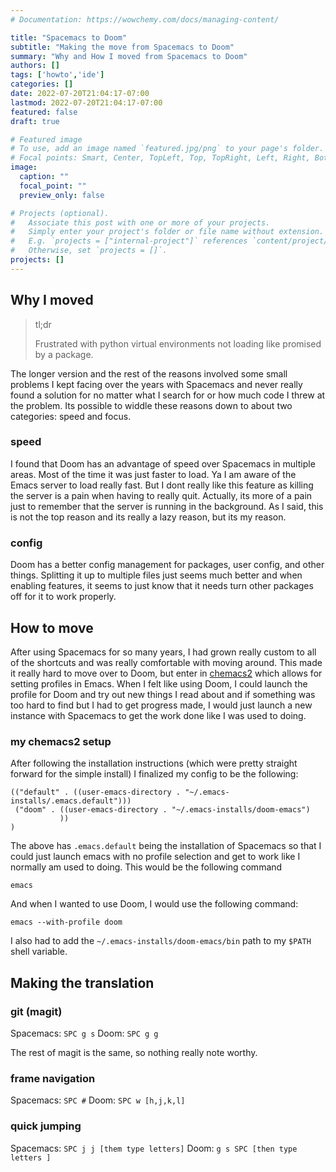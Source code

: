 ```yaml
---
# Documentation: https://wowchemy.com/docs/managing-content/

title: "Spacemacs to Doom"
subtitle: "Making the move from Spacemacs to Doom"
summary: "Why and How I moved from Spacemacs to Doom"
authors: []
tags: ['howto','ide']
categories: []
date: 2022-07-20T21:04:17-07:00
lastmod: 2022-07-20T21:04:17-07:00
featured: false
draft: true

# Featured image
# To use, add an image named `featured.jpg/png` to your page's folder.
# Focal points: Smart, Center, TopLeft, Top, TopRight, Left, Right, BottomLeft, Bottom, BottomRight.
image:
  caption: ""
  focal_point: ""
  preview_only: false

# Projects (optional).
#   Associate this post with one or more of your projects.
#   Simply enter your project's folder or file name without extension.
#   E.g. `projects = ["internal-project"]` references `content/project/deep-learning/index.md`.
#   Otherwise, set `projects = []`.
projects: []
---
```


## Why I moved

> tl;dr
>
> Frustrated with python virtual environments not loading like promised by a package.

The longer version and the rest of the reasons involved some small problems I kept facing over the years with Spacemacs and never really found a solution for no matter what I search for or how much code I threw at the problem. Its possible to widdle these reasons down to about two categories: speed and focus.

### speed

I found that Doom has an advantage of speed over Spacemacs in multiple areas. Most of the time it was just faster to load. Ya I am aware of the Emacs server to load really fast. But I dont really like this feature as killing the server is a pain when having to really quit. Actually, its more of a pain just to remember that the server is running in the background. As I said, this is not the top reason and its really a lazy reason, but its my reason.

### config

Doom has a better config management for packages, user config, and other things. Splitting it up to multiple files just seems much better and when enabling features, it seems to just know that it needs turn other packages off for it to work properly.

## How to move

After using Spacemacs for so many years, I had grown really custom to all of the shortcuts and was really comfortable with moving around. This made it really hard to move over to Doom, but enter in [chemacs2](https://github.com/plexus/chemacs2) which allows for setting profiles in Emacs. When I felt like using Doom, I could launch the profile for Doom and try out new things I read about and if something was too hard to find but I had to get progress made, I would just launch a new instance with Spacemacs to get the work done like I was used to doing.

### my chemacs2 setup

After following the installation instructions (which were pretty straight forward for the simple install) I finalized my config to be the following:

```elisp
(("default" . ((user-emacs-directory . "~/.emacs-installs/.emacs.default")))
 ("doom" . ((user-emacs-directory . "~/.emacs-installs/doom-emacs")
           ))
)
```

The above has `.emacs.default` being the installation of Spacemacs so that I could just launch emacs with no profile selection and get to work like I normally am used to doing. This would be the following command

```
emacs
```

And when I wanted to use Doom, I would use the following command:

```
emacs --with-profile doom
```

I also had to add the `~/.emacs-installs/doom-emacs/bin` path to my `$PATH` shell variable.

## Making the translation

### git (magit)

Spacemacs: `SPC g s`
Doom: `SPC g g`

The rest of magit is the same, so nothing really note worthy.

### frame navigation

Spacemacs: `SPC #`
Doom: `SPC w [h,j,k,l]`

### quick jumping

Spacemacs: `SPC j j [them type letters]`
Doom: `g s SPC [then type letters ]`
